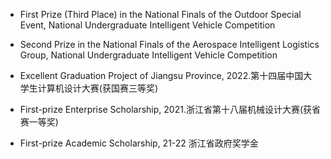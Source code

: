 - First Prize (Third Place) in the National Finals of the Outdoor Special Event, National Undergraduate Intelligent Vehicle Competition

- Second Prize in the National Finals of the Aerospace Intelligent Logistics Group, National Undergraduate Intelligent Vehicle Competition

- Excellent Graduation Project of Jiangsu Province, 2022.第十四届中国大学生计算机设计大赛(获国赛三等奖)

- First-prize Enterprise Scholarship, 2021.浙江省第十八届机械设计大赛(获省赛一等奖)

- First-prize Academic Scholarship, 21-22 浙江省政府奖学金
